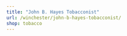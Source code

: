```yaml
---
title: "John B. Hayes Tobacconist"
url: /winchester/john-b-hayes-tobacconist/
shop: tobacco
---
```

